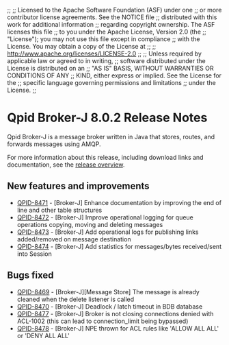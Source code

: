 ;;
;; Licensed to the Apache Software Foundation (ASF) under one
;; or more contributor license agreements.  See the NOTICE file
;; distributed with this work for additional information
;; regarding copyright ownership.  The ASF licenses this file
;; to you under the Apache License, Version 2.0 (the
;; "License"); you may not use this file except in compliance
;; with the License.  You may obtain a copy of the License at
;; 
;;   http://www.apache.org/licenses/LICENSE-2.0
;; 
;; Unless required by applicable law or agreed to in writing,
;; software distributed under the License is distributed on an
;; "AS IS" BASIS, WITHOUT WARRANTIES OR CONDITIONS OF ANY
;; KIND, either express or implied.  See the License for the
;; specific language governing permissions and limitations
;; under the License.
;;

# Qpid Broker-J 8.0.2 Release Notes

Qpid Broker-J is a message broker written in Java that stores, routes,
and forwards messages using AMQP.

For more information about this release, including download links and
documentation, see the [release overview](index.html).


## New features and improvements

 - [QPID-8471](https://issues.apache.org/jira/browse/QPID-8471) - [Broker-J] Enhance documentation by improving the end of line and other table structures
 - [QPID-8472](https://issues.apache.org/jira/browse/QPID-8472) - [Broker-J] Improve operational logging for queue operations copying, moving and deleting messages
 - [QPID-8473](https://issues.apache.org/jira/browse/QPID-8473) - [Broker-J] Add operational logs for publishing links added/removed on message destination
 - [QPID-8474](https://issues.apache.org/jira/browse/QPID-8474) - [Broker-J] Add statistics for messages/bytes received/sent into Session

## Bugs fixed

 - [QPID-8469](https://issues.apache.org/jira/browse/QPID-8469) - [Broker-J][Message Store] The message is already cleaned when the delete listener is called
 - [QPID-8470](https://issues.apache.org/jira/browse/QPID-8470) - [Broker-J] Deadlock  / latch timeout in BDB database
 - [QPID-8477](https://issues.apache.org/jira/browse/QPID-8477) - [Broker-J] Broker is not closing connections denied with ACL-1002 (this can lead to connection_limit being bypassed)
 - [QPID-8478](https://issues.apache.org/jira/browse/QPID-8478) - [Broker-J] NPE thrown for ACL rules like 'ALLOW ALL ALL' or 'DENY ALL ALL'